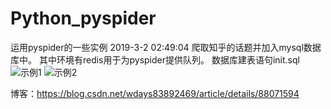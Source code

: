 # Python_pyspider
运用pyspider的一些实例
2019-3-2 02:49:04
爬取知乎的话题并加入mysql数据库中。
其中环境有redis用于为pyspider提供队列。
数据库建表语句init.sql 
![示例1](https://img-blog.csdnimg.cn/20190302034044311.png?x-oss-process=image/watermark,type_ZmFuZ3poZW5naGVpdGk,shadow_10,text_aHR0cHM6Ly9ibG9nLmNzZG4ubmV0L3dkYXlzODM4OTI0Njk=,size_16,color_FFFFFF,t_70)
![示例2](https://img-blog.csdnimg.cn/20190302032120209.png?x-oss-process=image/watermark,type_ZmFuZ3poZW5naGVpdGk,shadow_10,text_aHR0cHM6Ly9ibG9nLmNzZG4ubmV0L3dkYXlzODM4OTI0Njk=,size_16,color_FFFFFF,t_70)

博客：https://blog.csdn.net/wdays83892469/article/details/88071594
